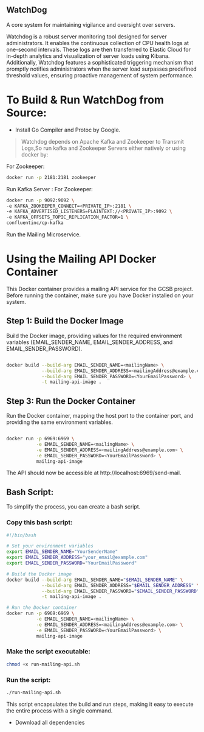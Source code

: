## WatchDog

A core system for maintaining vigilance and oversight over servers. 


Watchdog is a robust server monitoring tool designed for server administrators. It enables the continuous collection of CPU health logs at one-second intervals. These logs are then  transferred to Elastic Cloud for in-depth analytics and visualization of server loads using Kibana. Additionally, Watchdog features a sophisticated triggering mechanism that promptly notifies administrators when the server load surpasses predefined threshold values, ensuring proactive management of system performance.



# To Build & Run WatchDog from Source:

- Install Go Compiler and Protoc by Google.

> Watchdog depends on Apache Kafka and Zookeeper to Transmit Logs,So run kafka and Zookeeper Servers either natively or using docker by:

For Zookeeper:

```bash
docker run -p 2181:2181 zookeeper
```

Run Kafka Server :
For Zookeeper:

```bash
docker run -p 9092:9092 \
-e KAFKA_ZOOKEEPER_CONNECT=<PRIVATE_IP>:2181 \
-e KAFKA_ADVERTISED_LISTENERS=PLAINTEXT://<PRIVATE_IP>:9092 \
-e KAFKA_OFFSETS_TOPIC_REPLICATION_FACTOR=1 \
confluentinc/cp-kafka
```

Run the Mailing Microservice.

# Using the Mailing API Docker Container

This Docker container provides a mailing API service for the GCSB project. Before running the container, make sure you have Docker installed on your system.

## Step 1: Build the Docker Image

Build the Docker image, providing values for the required environment variables (EMAIL_SENDER_NAME, EMAIL_SENDER_ADDRESS, and EMAIL_SENDER_PASSWORD).

```bash

docker build --build-arg EMAIL_SENDER_NAME=<mailingName> \
             --build-arg EMAIL_SENDER_ADDRESS=<mailingAddress@example.com> \
             --build-arg EMAIL_SENDER_PASSWORD=<YourEmailPassword> \
             -t mailing-api-image .
```

## Step 3: Run the Docker Container

Run the Docker container, mapping the host port to the container port, and providing the same environment variables.

```bash

docker run -p 6969:6969 \
           -e EMAIL_SENDER_NAME=<mailingName> \
           -e EMAIL_SENDER_ADDRESS=<mailingAddress@example.com> \
           -e EMAIL_SENDER_PASSWORD=<YourEmailPassword> \
           mailing-api-image
```

The API should now be accessible at http://localhost:6969/send-mail.


## Bash Script:

To simplify the process, you can create a bash script. 

### Copy this bash script:

```bash
#!/bin/bash

# Set your environment variables
export EMAIL_SENDER_NAME="YourSenderName"
export EMAIL_SENDER_ADDRESS="your_email@example.com"
export EMAIL_SENDER_PASSWORD="YourEmailPassword"

# Build the Docker image
docker build --build-arg EMAIL_SENDER_NAME="$EMAIL_SENDER_NAME" \
             --build-arg EMAIL_SENDER_ADDRESS="$EMAIL_SENDER_ADDRESS" \
             --build-arg EMAIL_SENDER_PASSWORD="$EMAIL_SENDER_PASSWORD" \
             -t mailing-api-image .

# Run the Docker container
docker run -p 6969:6969 \
           -e EMAIL_SENDER_NAME=<mailingName> \
           -e EMAIL_SENDER_ADDRESS=<mailingAddress@example.com> \
           -e EMAIL_SENDER_PASSWORD=<YourEmailPassword> \
           mailing-api-image

```

### Make the script executable:

```bash
chmod +x run-mailing-api.sh
```

### Run the script:

```bash
./run-mailing-api.sh
```


This script encapsulates the build and run steps, making it easy to execute the entire process with a single command.



- Download all dependencies 